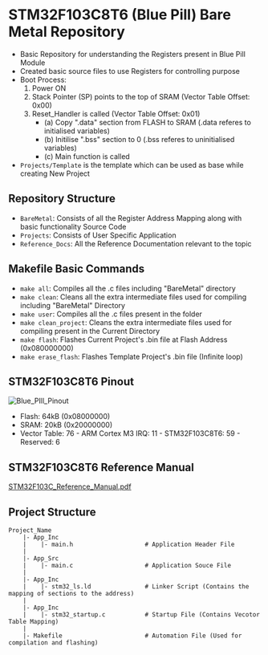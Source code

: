 # STM32F103C8T6 (Blue Pill) Bare Metal Repository
  - Basic Repository for understanding the Registers present in Blue Pill Module
  - Created basic source files to use Registers for controlling purpose
  - Boot Process:
      1. Power ON
      2. Stack Pointer (SP) points to the top of SRAM (Vector Table Offset: 0x00)
      3. Reset_Handler is called (Vector Table Offset: 0x01)
         - (a) Copy ".data" section from FLASH to SRAM (.data referes to initialised variables)
         - (b) Initilise ".bss" section to 0 (.bss referes to uninitialised variables)
         - (c) Main function is called
  - `Projects/Template` is the template which can be used as base while creating New Project

## Repository Structure
  - `BareMetal`: Consists of all the Register Address Mapping along with basic functionality Source Code
  - `Projects`: Consists of User Specific Application
  - `Reference_Docs`: All the Reference Documentation relevant to the topic

## Makefile Basic Commands
  - `make all`: Compiles all the .c files including "BareMetal" directory
  - `make clean`: Cleans all the extra intermediate files used for compiling including "BareMetal" Directory
  - `make user`: Compiles all the .c files present in the folder
  - `make clean_project`: Cleans the extra intermediate files used for compiling present in the Current Directory
  - `make flash`: Flashes Current Project's .bin file at Flash Address (0x080000000)
  - `make erase_flash`: Flashes Template Project's .bin file (Infinite loop) 

## STM32F103C8T6 Pinout
![Blue_PIll_Pinout](https://github.com/user-attachments/assets/13d3a619-ac7a-4799-9715-64730e110f1b)
  - Flash: 64kB (0x08000000)
  - SRAM: 20kB (0x20000000)
  - Vector Table: 76
        - ARM Cortex M3 IRQ: 11
        - STM32F103C8T6: 59 
        - Reserved: 6

## STM32F103C8T6 Reference Manual
[STM32F103C_Reference_Manual.pdf](https://github.com/user-attachments/files/17596951/STM32F103C_Reference_Manual.pdf)

## Project Structure
```
Project_Name
    |- App_Inc
    |    |- main.h                    # Application Header File
    |
    |- App_Src
    |    |- main.c                    # Application Souce File
    |
    |- App_Inc
    |    |- stm32_ls.ld               # Linker Script (Contains the mapping of sections to the address)
    |
    |- App_Inc
    |    |- stm32_startup.c           # Startup File (Contains Vecotor Table Mapping)
    |
    |- Makefile                       # Automation File (Used for compilation and flashing)
```
